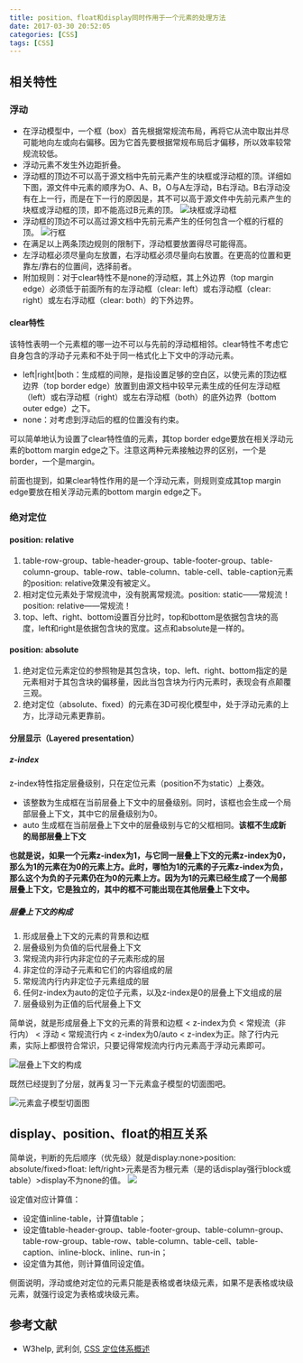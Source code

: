 ```yaml
---
title: position、float和display同时作用于一个元素的处理方法
date: 2017-03-30 20:52:05
categories: [CSS]
tags: [CSS]
---
```


## 相关特性

### 浮动

- 在浮动模型中，一个框（box）首先根据常规流布局，再将它从流中取出并尽可能地向左或向右偏移。因为它首先要根据常规布局后才偏移，所以效率较常规流较低。
- 浮动元素不发生外边距折叠。
- 浮动框的顶边不可以高于源文档中先前元素产生的块框或浮动框的顶。详细如下图，源文件中元素的顺序为O、A、B，O与A左浮动，B右浮动。B右浮动没有在上一行，而是在下一行的原因是，其不可以高于源文件中先前元素产生的块框或浮动框的顶，即不能高过B元素的顶。
![块框或浮动框](http://wx2.sinaimg.cn/large/7b1152ffly1fehr66za2wj205606x3y9.jpg)
- 浮动框的顶边不可以高过源文档中先前元素产生的任何包含一个框的行框的顶。
![行框](http://wx3.sinaimg.cn/large/7b1152ffly1fehrd9t3mlj20bb01k0pq.jpg)
- 在满足以上两条顶边规则的限制下，浮动框要放置得尽可能得高。
- 左浮动框必须尽量向左放置，右浮动框必须尽量向右放置。在更高的位置和更靠左/靠右的位置间，选择前者。
- 附加规则：对于clear特性不是none的浮动框，其上外边界（top margin edge）必须低于前面所有的左浮动框（clear: left）或右浮动框（clear: right）或左右浮动框（clear: both）的下外边界。

#### clear特性

该特性表明一个元素框的哪一边不可以与先前的浮动框相邻。clear特性不考虑它自身包含的浮动子元素和不处于同一格式化上下文中的浮动元素。

- left|right|both：生成框的间隙，是指设置足够的空白区，以使元素的顶边框边界（top border edge）放置到由源文档中较早元素生成的任何左浮动框（left）或右浮动框（right）或左右浮动框（both）的底外边界（bottom outer edge）之下。
- none：对考虑到浮动后的框的位置没有约束。

可以简单地认为设置了clear特性值的元素，其top border edge要放在相关浮动元素的bottom margin edge之下。注意这两种元素接触边界的区别，一个是border，一个是margin。

前面也提到，如果clear特性作用的是一个浮动元素，则规则变成其top margin edge要放在相关浮动元素的bottom margin edge之下。

### 绝对定位

#### position: relative

1. table-row-group、table-header-group、table-footer-group、table-column-group、table-row、table-column、table-cell、table-caption元素的position: relative效果没有被定义。
2. 相对定位元素处于常规流中，没有脱离常规流。position: static——常规流！position: relative——常规流！
3. top、left、right、bottom设置百分比时，top和bottom是依据包含块的高度，left和right是依据包含块的宽度。这点和absolute是一样的。

#### position: absolute

1. 绝对定位元素定位的参照物是其包含块，top、left、right、bottom指定的是元素相对于其包含块的偏移量，因此当包含块为行内元素时，表现会有点颠覆三观。
2. 绝对定位（absolute、fixed）的元素在3D可视化模型中，处于浮动元素的上方，比浮动元素更靠前。

#### 分层显示（Layered presentation）

##### z-index

z-index特性指定层叠级别，只在定位元素（position不为static）上奏效。

-  该整数为生成框在当前层叠上下文中的层叠级别。同时，该框也会生成一个局部层叠上下文，其中它的层叠级别为0。
- auto 生成框在当前层叠上下文中的层叠级别与它的父框相同。**该框不生成新的局部层叠上下文**

**也就是说，如果一个元素z-index为1，与它同一层叠上下文的元素z-index为0，那么为1的元素在为0的元素上方。此时，哪怕为1的元素的子元素z-index为负，那么这个为负的子元素仍在为0的元素上方。因为为1的元素已经生成了一个局部层叠上下文，它是独立的，其中的框不可能出现在其他层叠上下文中。**

##### 层叠上下文的构成

1. 形成层叠上下文的元素的背景和边框
2. 层叠级别为负值的后代层叠上下文
3. 常规流内非行内非定位的子元素形成的层
4. 非定位的浮动子元素和它们的内容组成的层
5. 常规流内行内非定位子元素组成的层
6. 任何z-index为auto的定位子元素，以及z-index是0的层叠上下文组成的层
7. 层叠级别为正值的后代层叠上下文

简单说，就是形成层叠上下文的元素的背景和边框 < z-index为负 < 常规流（非行内） < 浮动 < 常规流行内 < z-index为0/auto < z-index为正。除了行内元素，实际上都很符合常识，只要记得常规流内行内元素高于浮动元素即可。

![层叠上下文的构成](http://wx4.sinaimg.cn/large/7b1152ffly1feisqutl2lj20i10dcwf9.jpg)

既然已经提到了分层，就再复习一下元素盒子模型的切面图吧。

![元素盒子模型切面图](http://wx2.sinaimg.cn/large/7b1152ffly1feisqz4qbyj20dk0crjsz.jpg)

## display、position、float的相互关系

简单说，判断的先后顺序（优先级）就是display:none>position: absolute/fixed>float: left/right>元素是否为根元素（是的话display强行block或table）>display不为none的值。
![](http://wx2.sinaimg.cn/large/7b1152ffly1fe4wzbxzc4j20k00f0t9l.jpg)

设定值对应计算值：

- 设定值inline-table，计算值table；
- 设定值table-header-group、table-footer-group、table-column-group、table-row-group、table-row、table-column、table-cell、table-caption、inline-block、inline、run-in；
- 设定值为其他，则计算值同设定值。

侧面说明，浮动或绝对定位的元素只能是表格或者块级元素，如果不是表格或块级元素，就强行设定为表格或块级元素。

## 参考文献

- W3help, 武利剑, [CSS 定位体系概述](http://www.w3help.org/zh-cn/kb/009/)
